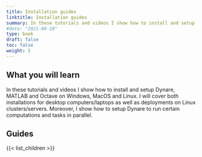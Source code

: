 ```yaml
---
title: Installation guides
linktitle: Installation guides
summary: In these tutorials and videos I show how to install and setup Dynare, MATLAB and Octave on Windows, MacOS and Linux. I will cover both installations for desktop computers/laptops as well as deployments on Linux clusters/servers. Moreover, I show how to setup Dynare to run certain computations and tasks in parallel.
#date: "2021-08-18"
type: book
draft: false
toc: false
weight: 5
---
```


## What you will learn
In these tutorials and videos I show how to install and setup Dynare, MATLAB and Octave on Windows, MacOS and Linux. I will cover both installations for desktop computers/laptops as well as deployments on Linux clusters/servers. Moreover, I show how to setup Dynare to run certain computations and tasks in parallel.

## Guides
{{< list_children >}}